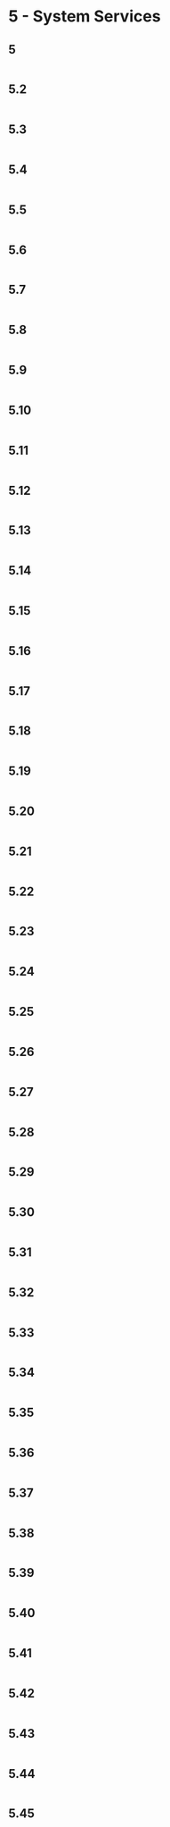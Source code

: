 # 5 - System Services

## 5  
 ```{include} ./5/5.md
 ``` 

## 5.2  
 ```{include} ./5/5.2.md
 ``` 

## 5.3  
 ```{include} ./5/5.3.md
 ``` 

## 5.4  
 ```{include} ./5/5.4.md
 ``` 

## 5.5  
 ```{include} ./5/5.5.md
 ``` 

## 5.6  
 ```{include} ./5/5.6.md
 ``` 

## 5.7  
 ```{include} ./5/5.7.md
 ``` 

## 5.8  
 ```{include} ./5/5.8.md
 ``` 

## 5.9  
 ```{include} ./5/5.9.md
 ``` 

## 5.10  
 ```{include} ./5/5.10.md
 ``` 

## 5.11  
 ```{include} ./5/5.11.md
 ``` 

## 5.12  
 ```{include} ./5/5.12.md
 ``` 

## 5.13  
 ```{include} ./5/5.13.md
 ``` 

## 5.14  
 ```{include} ./5/5.14.md
 ``` 

## 5.15  
 ```{include} ./5/5.15.md
 ``` 

## 5.16  
 ```{include} ./5/5.16.md
 ``` 

## 5.17  
 ```{include} ./5/5.17.md
 ``` 

## 5.18  
 ```{include} ./5/5.18.md
 ``` 

## 5.19  
 ```{include} ./5/5.19.md
 ``` 

## 5.20  
 ```{include} ./5/5.20.md
 ``` 

## 5.21  
 ```{include} ./5/5.21.md
 ``` 

## 5.22  
 ```{include} ./5/5.22.md
 ``` 

## 5.23  
 ```{include} ./5/5.23.md
 ``` 

## 5.24  
 ```{include} ./5/5.24.md
 ``` 

## 5.25  
 ```{include} ./5/5.25.md
 ``` 

## 5.26  
 ```{include} ./5/5.26.md
 ``` 

## 5.27  
 ```{include} ./5/5.27.md
 ``` 

## 5.28  
 ```{include} ./5/5.28.md
 ``` 

## 5.29  
 ```{include} ./5/5.29.md
 ``` 

## 5.30  
 ```{include} ./5/5.30.md
 ``` 

## 5.31  
 ```{include} ./5/5.31.md
 ``` 

## 5.32  
 ```{include} ./5/5.32.md
 ``` 

## 5.33  
 ```{include} ./5/5.33.md
 ``` 

## 5.34  
 ```{include} ./5/5.34.md
 ``` 

## 5.35  
 ```{include} ./5/5.35.md
 ``` 

## 5.36  
 ```{include} ./5/5.36.md
 ``` 

## 5.37  
 ```{include} ./5/5.37.md
 ``` 

## 5.38  
 ```{include} ./5/5.38.md
 ``` 

## 5.39  
 ```{include} ./5/5.39.md
 ``` 

## 5.40  
 ```{include} ./5/5.40.md
 ``` 

## 5.41  
 ```{include} ./5/5.41.md
 ``` 

## 5.42  
 ```{include} ./5/5.42.md
 ``` 

## 5.43  
 ```{include} ./5/5.43.md
 ``` 

## 5.44  
 ```{include} ./5/5.44.md
 ``` 

## 5.45  
 ```{include} ./5/5.45.md
 ``` 

